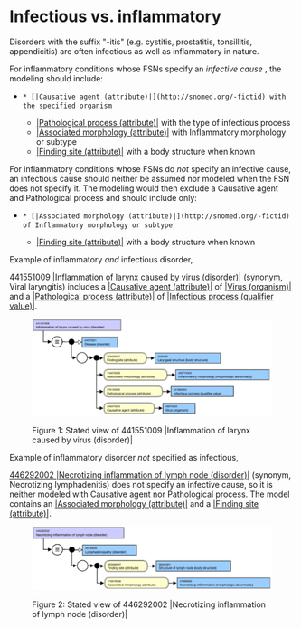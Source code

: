 # Infectious vs. inflammatory

Disorders with the suffix "-itis" (e.g. cystitis, prostatitis, tonsillitis, appendicitis) are often infectious as well as inflammatory in nature. 

For inflammatory conditions whose FSNs specify an  _infective_  _cause_ , the modeling should include:

  *     * [|Causative agent (attribute)|](http://snomed.org/-fictid) with the specified organism 
    * [|Pathological process (attribute)|](http://snomed.org/-fictid) with the type of infectious process
    * [|Associated morphology (attribute)|](http://snomed.org/-fictid) with Inflammatory morphology or subtype
    * [|Finding site (attribute)|](http://snomed.org/-fictid) with a body structure when known

For inflammatory conditions whose FSNs do  _not_ specify an infective cause, an infectious cause should neither be assumed nor modeled when the FSN does not specify it. The modeling would then exclude a Causative agent and Pathological process and should include only:

  *     * [|Associated morphology (attribute)|](http://snomed.org/-fictid) of Inflammatory morphology or subtype
    * [|Finding site (attribute)|](http://snomed.org/-fictid) with a body structure when known

Example of inflammatory  _and_ infectious disorder,

[441551009 |Inflammation of larynx caused by virus (disorder)|](http://snomed.info/id/441551009) (synonym, Viral laryngitis) includes a [|Causative agent (attribute)|](http://snomed.org/-fictid) of [|Virus (organism)|](http://snomed.org/-fictid) and a [|Pathological process (attribute)|](http://snomed.org/-fictid) of [|Infectious process (qualifier value)|](http://snomed.org/-fictid). 

<figure><img src="images/174690497.png" alt="" title=""><figcaption><p>Figure 1: Stated view of 441551009 |Inflammation of larynx caused by virus (disorder)|</p></figcaption></figure>

  

Example of inflammatory disorder  _not_ specified as infectious,

[446292002 |Necrotizing inflammation of lymph node (disorder)|](http://snomed.info/id/446292002) (synonym, Necrotizing lymphadenitis) does not specify an infective cause, so it is neither modeled with Causative agent nor Pathological process. The model contains an [|Associated morphology (attribute)|](http://snomed.org/-fictid) and a [|Finding site (attribute)|](http://snomed.org/-fictid). 

<figure><img src="images/174690496.png" alt="" title=""><figcaption><p>Figure 2: Stated view of 446292002 |Necrotizing inflammation of lymph node (disorder)|</p></figcaption></figure>

